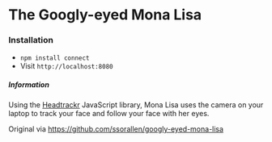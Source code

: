 # The Googly-eyed Mona Lisa

### Installation

- `npm install connect`
- Visit `http://localhost:8080`

##### Information

Using the [Headtrackr](https://github.com/auduno/headtrackr/) JavaScript library, Mona Lisa uses
the camera on your laptop to track your face and follow your face with her eyes.

Original via https://github.com/ssorallen/googly-eyed-mona-lisa
